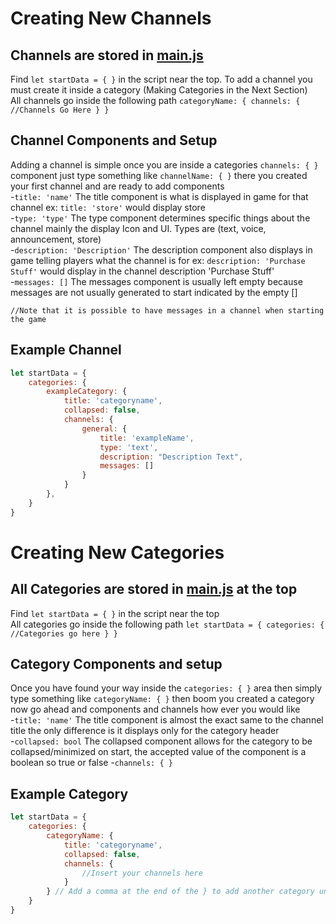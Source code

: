 # Creating New Channels
## Channels are stored in [main.js](https://github.com/MrBacon470/Void-Development-Incremental/blob/main/src/main.js)
Find `let startData = { }` in the script near the top. To add a channel you must create it inside a category (Making Categories in the Next Section)<br>
All channels go inside the following path `categoryName: { channels: { //Channels Go Here } }`
## Channel Components and Setup
Adding a channel is simple once you are inside a categories `channels: { }` component just type something like `channelName: { }` there you created your first channel and are ready to add components<br>
-`title: 'name'` The title component is what is displayed in game for that channel ex: `title: 'store'` would display store<br>
-`type: 'type'` The type component determines specific things about the channel mainly the display Icon and UI. Types are (text, voice, announcement, store)<br>
-`description: 'Description'` The description component also displays in game telling players what the channel is for ex: `description: 'Purchase Stuff'` would display in the channel description 'Purchase Stuff'<br>
-`messages: []` The messages component is usually left empty because messages are not usually generated to start indicated by the empty []<br>

`//Note that it is possible to have messages in a channel when starting the game`<br>

## Example Channel
```js
let startData = {
    categories: {
        exampleCategory: {
            title: 'categoryname',
            collapsed: false,
            channels: {
                general: {
                    title: 'exampleName',
                    type: 'text',
                    description: "Description Text",
                    messages: []
                }
            }
        },
    }
}
```
# Creating New Categories
## All Categories are stored in [main.js](https://github.com/MrBacon470/Void-Development-Incremental/blob/main/src/main.js) at the top
Find `let startData = { }` in the script near the top<br> 
All categories go inside the following path `let startData = { categories: { //Categories go here } }`
## Category Components and setup
Once you have found your way inside the `categories: { }` area then simply type something like `categoryName: { }` then boom you created a category now go ahead and components and channels how ever you would like<br>
-`title: 'name'` The title component is almost the exact same to the channel title the only difference is it displays only for the category header<br>
-`collapsed: bool` The collapsed component allows for the category to be collapsed/minimized on start, the accepted value of the component is a boolean so true or false
-`channels: { }`
## Example Category
```js
let startData = {
    categories: {
        categoryName: {
            title: 'categoryname',
            collapsed: false, 
            channels: {
                //Insert your channels here
            }
        } // Add a comma at the end of the } to add another category underneath
    }
}
```
